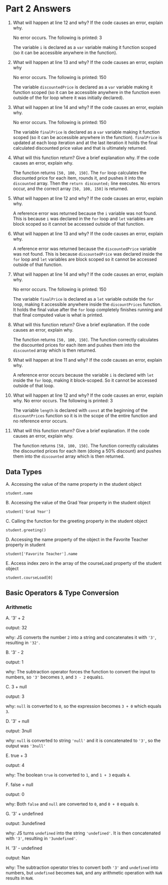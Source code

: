 # Part 2 Answers

1. What will happen at line 12 and why? If the code causes an error, explain why. 
   
    No error occurs. The following is printed: 3

    The variable `i` is declared as a  `var` variable making it function scoped (so it can be accessible anywhere in the function).
2. What will happen at line 13 and why? If the code causes an error, explain why
   
    No error occurs. The following is printed: 150

    The variable `discountedPrice` is declared as a  `var` variable making it function scoped (so it can be accessible anywhere in the function even outside of the for loop where it was initially declared).
3. What will happen at line 14 and why? If the code causes an error, explain why. 
   
    No error occurs. The following is printed: 150
    
    The variable `finalPrice` is declared as a  `var` variable making it function scoped (so it can be accessible anywhere in the 
    function). `finalPrice` is updated at each loop iteration and at the last iteration it holds the final calculated discounted price value and that is ultimately returned. 
4. What will this function return? Give a brief explanation why. If the code causes an error, explain why.
   
    The function returns `[50, 100, 150]`. The `for` loop calculates the discounted price for each item, rounds it, and pushes it into the `discounted` array. Then the `return discounted;` line executes. No errors occur, and the correct array `[50, 100, 150]` is returned.
5. What will happen at line 12 and why?  If the code causes an error, explain why.
   
    A reference error was returned because the `i` variable was not found. This is because `i` was declared in the `for` loop  and `let` variables are block scoped so it cannot be accessed outside of that function.
6. What will happen at line 13 and why?  If the code causes an error, explain why.
   
    A reference error was returned because the `discountedPrice` variable was not found. This is because `discountedPrice` was declared inside the `for` loop and `let` variables are block scoped so it cannot be accessed outside of that function. 
7. What will happen at line 14 and why? If the code causes an error, explain why. 
   
    No error occurs. The following is printed: 150

    The variable `finalPrice` is declared as a `let` variable outside the `for` loop, making it accessible anywhere inside the `discountPrices` function. It holds the final value after the `for` loop completely finishes running and that final computed value is what is printed.
8. What will this function return? Give a brief explanation. If the code causes an error, explain why. 
   
    The function returns `[50, 100, 150]`. The function correctly calculates the discounted prices for each item and pushes them into the `discounted` array which is then returned.
9.  What will happen at line 11 and why? If the code causes an error, explain why.
    
    A reference error occurs because the variable `i` is declared with `let` inside the `for` loop, making it block-scoped. So it cannot be accessed outside of that loop.
10. What will happen at line 12 and why? If the code causes an error, explain why.
    No error occurs. The following is printed: 3

    The variable `length` is declared with `const` at the beginning of the `discountPrices` function so it is in the scope of the entire function and no reference error occurs. 
11. What will this function return? Give a brief explanation. If the code causes an error, explain why.
    
    The function returns `[50, 100, 150]`. The function correctly calculates the discounted prices for each item (doing a 50% discount) and pushes them into the `discounted` array which is then returned. 

## Data Types
A. Accessing the value of the name property in the student object

`student.name`

B. Accessing the value of the Grad Year property in the student object

`student['Grad Year']`

C. Calling the function for the greeting property in the student object

`student.greeting()`

D. Accessing the name property of the object in the Favorite Teacher property in student

`student['Favorite Teacher'].name`

E. Access index zero in the array of the courseLoad property of the student object

`student.courseLoad[0]`

## Basic Operators & Type Conversion 
### Arithmetic 
A. '3' + 2
    
output: 32

why: JS converts the number `2` into a string and concatenates it with `'3'`, resulting in `'32'`.


B. '3' - 2

output: 1

why: The subtraction operator forces the function to convert the input to numbers, so `'3'` becomes `3`, and `3 - 2` equals`1`.


C. 3 + null

output: 3

why: `null` is converted to `0`, so the expression becomes `3 + 0` which equals `3`.


D. '3' + null

output: 3null

why: `null` is converted to string `'null'` and it is concatenated to `'3'`, so the output was `'3null'`


E. true + 3

output: 4

why: The boolean `true` is converted to `1`, and `1 + 3` equals `4`.


F. false + null

output: 0

why: Both `false` and `null` are converted to `0`, and `0 + 0` equals `0`.


G. '3' + undefined

output: 3undefined

why: JS turns `undefined` into the string `'undefined'`. It is then concatenated with `'3'`, resulting in `'3undefined'`.


H. '3' - undefined

output: Nan

why: The subtraction operator tries to convert both `'3'` and `undefined` into numbers, but `undefined` becomes `NaN`, and any arithmetic operation with `NaN` results in `NaN`.